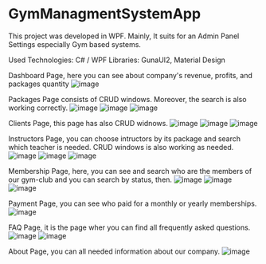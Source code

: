 # GymManagmentSystemApp

This project was developed in WPF. Mainly, It suits for an Admin Panel Settings especially Gym based systems.

Used Technologies: C# / WPF
Libraries: GunaUI2, Material Design

Dashboard Page, here you can see about company's revenue, profits, and packages quantity
![image](https://github.com/abdulazizorazbaev/Gym-Managment-System/assets/124333244/30791891-1201-44a3-994a-45be30f6b343)

Packages Page consists of CRUD windows. Moreover, the search is also working correctly.
![image](https://github.com/abdulazizorazbaev/Gym-Managment-System/assets/124333244/bd29a18b-3df6-49de-81b1-666873c98dd3)
![image](https://github.com/abdulazizorazbaev/Gym-Managment-System/assets/124333244/d8d02540-8b90-4ea3-9d92-d74ebde6d6c9)
![image](https://github.com/abdulazizorazbaev/Gym-Managment-System/assets/124333244/4b5d72ab-ef29-4d1c-a7df-c24c484cf52e)

Clients Page, this page has also CRUD widnows.
![image](https://github.com/abdulazizorazbaev/Gym-Managment-System/assets/124333244/4b5a4a15-9047-4b83-897b-2eed94c512bf)
![image](https://github.com/abdulazizorazbaev/Gym-Managment-System/assets/124333244/957b8336-8aaa-432f-9124-6fd22c75ec48)
![image](https://github.com/abdulazizorazbaev/Gym-Managment-System/assets/124333244/32bf830e-0d38-4e4a-bb46-3447dc3545c1)


Instructors Page, you can choose intructors by its package and search which teacher is needed. CRUD windows is also working as needed. 
![image](https://github.com/abdulazizorazbaev/Gym-Managment-System/assets/124333244/0b274ff5-78f1-488c-8809-f11b8a5a9b45)
![image](https://github.com/abdulazizorazbaev/Gym-Managment-System/assets/124333244/86f6fbd6-879d-4554-9151-66fe38ad65a5)
![image](https://github.com/abdulazizorazbaev/Gym-Managment-System/assets/124333244/ec5a5ad3-6b6e-42ff-ab2e-f70ddec560c3)

Membership Page, here, you can see and search who are the members of our gym-club and you can search by status, then.
![image](https://github.com/abdulazizorazbaev/Gym-Managment-System/assets/124333244/01f3f7ac-fa4b-44ad-836f-893be9477826)
![image](https://github.com/abdulazizorazbaev/Gym-Managment-System/assets/124333244/743aafbc-9c64-458d-81cd-66cccec09745)
![image](https://github.com/abdulazizorazbaev/Gym-Managment-System/assets/124333244/a9da882f-bf77-4b6a-8472-dbd4ab1101a9)

Payment Page, you can see who paid for a monthly or yearly memberships.
![image](https://github.com/abdulazizorazbaev/Gym-Managment-System/assets/124333244/01d8f6e6-f74f-48ec-ab2b-709f935678ba)

FAQ Page, it is the page wher you can find all frequently asked questions.
![image](https://github.com/abdulazizorazbaev/Gym-Managment-System/assets/124333244/14191b22-833e-471b-b826-ab84efa9b925)
![image](https://github.com/abdulazizorazbaev/Gym-Managment-System/assets/124333244/4c8b5e05-3ba1-443f-b9f6-5af167b74bb0)

About Page, you can all needed information about our company.
![image](https://github.com/abdulazizorazbaev/Gym-Managment-System/assets/124333244/95a8b7a0-2893-477f-a430-8e02cd6ffdf2)
